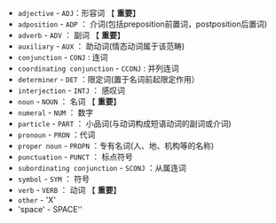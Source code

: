 * `adjective` - `ADJ`：形容词  【 **重要**】
* `adposition` - `ADP` ： 介词(包括preposition前置词，postposition后置词)
* `adverb` - `ADV` ： 副词 【 **重要**】
* `auxiliary` - `AUX` ： 助动词(情态动词属于该范畴)
* `conjunction` -  `CONJ` : 连词
* `coordinating conjunction` - `CCONJ` : 并列连词
* `determiner` - `DET` ：限定词(置于名词前起限定作用）
* `interjection` - `INTJ` ： 感叹词
* `noun` - `NOUN` ： 名词  【 **重要**】
* `numeral` - `NUM` ： 数字
* `particle` - `PART` ： 小品词(与动词构成短语动词的副词或介词)
* `pronoun` - `PRON` ：代词
* `proper noun` - `PROPN` ：专有名词(人、地、机构等的名称)
* `punctuation` - `PUNCT` ： 标点符号
* `subordinating conjunction` - `SCONJ` ：从属连词
* `symbol` - `SYM` ： 符号
* `verb` - `VERB` ： 动词 【 **重要**】
* `other` - 'X'
* 'space' - SPACE''